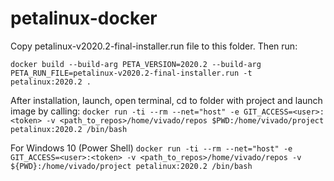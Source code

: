 # petalinux-docker

Copy petalinux-v2020.2-final-installer.run file to this folder. Then run:

`docker build --build-arg PETA_VERSION=2020.2 --build-arg PETA_RUN_FILE=petalinux-v2020.2-final-installer.run -t petalinux:2020.2 .`

After installation, launch, open terminal, cd to folder with project and launch image by calling:
`docker run -ti --rm --net="host" -e GIT_ACCESS=<user>:<token> -v <path_to_repos>/home/vivado/repos $PWD:/home/vivado/project petalinux:2020.2 /bin/bash` 

For Windows 10 (Power Shell)
`docker run -ti --rm --net="host" -e GIT_ACCESS=<user>:<token> -v <path_to_repos>/home/vivado/repos -v ${PWD}:/home/vivado/project petalinux:2020.2 /bin/bash`

